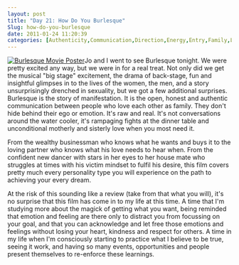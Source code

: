 ```yaml
---
layout: post
title: "Day 21: How Do You Burlesque"
Slug: how-do-you-burlesque
date: 2011-01-24 11:20:39
categories: [Authenticity,Communication,Direction,Energy,Entry,Family,Love,Manifestation,Self Discovery]
---
```

[![](https://bendechrai.com/wp-content/uploads/2011/01/day21-movie-202x300.jpg "Burlesque Movie Poster")](https://bendechrai.com/wp-content/uploads/2011/01/day21-movie.jpg)Jo and I went to see Burlesque tonight. We were pretty excited any way, but we were in for a real treat. Not only did we get the musical "big stage" excitement, the drama of back-stage, fun and insightful glimpses in to the lives of the women, the men, and a story unsurprisingly drenched in sexuality, but we got a few additional surprises. Burlesque is the story of manifestation. It is the open, honest and authentic communication between people who love each other as family. They don't hide behind their ego or emotion. It's raw and real. It's not conversations around the water cooler, it's rampaging fights at the dinner table and unconditional motherly and sisterly love when you most need it.

From the wealthy businessman who knows what he wants and buys it to the loving partner who knows what his love needs to hear when. From the confident new dancer with stars in her eyes to her house mate who struggles at times with his victim mindset to fulfil his desire, this film covers pretty much every personality type you will experience on the path to achieving your every dream.

At the risk of this sounding like a review (take from that what you will), it's no surprise that this film has come in to my life at this time. A time that I'm studying more about the magick of getting what you want, being reminded that emotion and feeling are there only to distract you from focussing on your goal, and that you can acknowledge and let free those emotions and feelings without losing your heart, kindness and respect for others. A time in my life when I'm consciously starting to practice what I believe to be true, seeing it work, and having so many events, opportunities and people present themselves to re-enforce these learnings.
